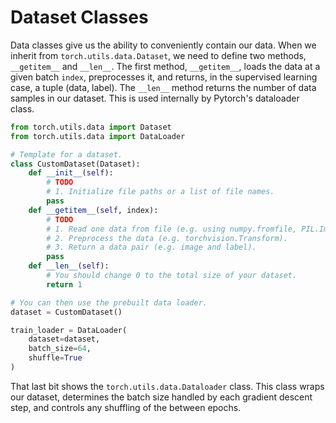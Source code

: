 # Dataset Classes

Data classes give us the ability to conveniently contain our data. When we
inherit from `torch.utils.data.Dataset`, we need to define two methods,
`__getitem__` and `__len__`. The first method, `__getitem__`, loads the data
at a given batch `index`, preprocesses it, and returns, in the supervised 
learning case, a tuple (data, label). The `__len__` method returns the number
of data samples in our dataset. This is used internally by Pytorch's dataloader
class.

```python
from torch.utils.data import Dataset
from torch.utils.data import DataLoader

# Template for a dataset. 
class CustomDataset(Dataset):
    def __init__(self):
        # TODO
        # 1. Initialize file paths or a list of file names.
        pass
    def __getitem__(self, index):
        # TODO
        # 1. Read one data from file (e.g. using numpy.fromfile, PIL.Image.open).
        # 2. Preprocess the data (e.g. torchvision.Transform).
        # 3. Return a data pair (e.g. image and label).
        pass
    def __len__(self):
        # You should change 0 to the total size of your dataset.
        return 1 

# You can then use the prebuilt data loader.
dataset = CustomDataset()

train_loader = DataLoader(
    dataset=dataset,
    batch_size=64,
    shuffle=True
)
```

That last bit shows the `torch.utils.data.Dataloader` class. This class wraps 
our dataset, determines the batch size handled by each gradient descent step, 
and controls any shuffling of the between epochs.
